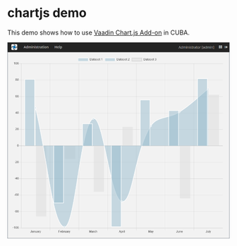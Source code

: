 # chartjs demo

This demo shows how to use [Vaadin Chart.js Add-on](https://github.com/moberwasserlechner/vaadin-chartjs) in CUBA.

<img src="https://github.com/cuba-labs/chartjs-demo/blob/master/img/chartjs-cuba.png" alt="CUBA Platform" align="center">